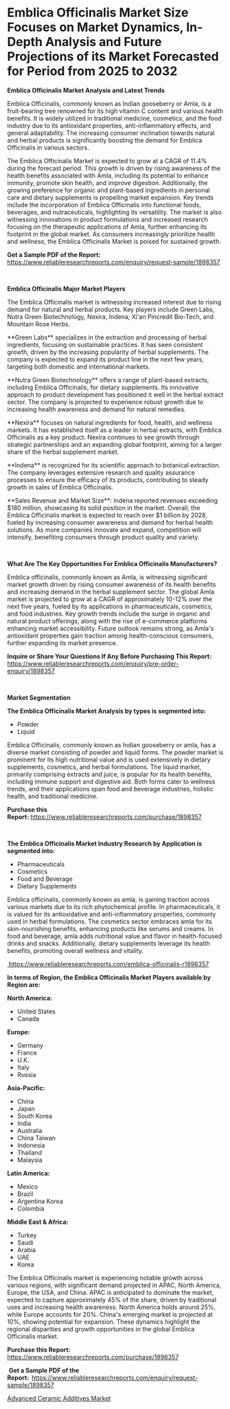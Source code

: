 <p><h1>Emblica Officinalis Market Size Focuses on Market Dynamics, In-Depth Analysis and Future Projections of its Market Forecasted for Period from 2025 to 2032</h1></p><p><strong>Emblica Officinalis Market Analysis and Latest Trends</strong></p>
<p><p>Emblica Officinalis, commonly known as Indian gooseberry or Amla, is a fruit-bearing tree renowned for its high vitamin C content and various health benefits. It is widely utilized in traditional medicine, cosmetics, and the food industry due to its antioxidant properties, anti-inflammatory effects, and general adaptability. The increasing consumer inclination towards natural and herbal products is significantly boosting the demand for Emblica Officinalis in various sectors.</p><p>The Emblica Officinalis Market is expected to grow at a CAGR of 11.4% during the forecast period. This growth is driven by rising awareness of the health benefits associated with Amla, including its potential to enhance immunity, promote skin health, and improve digestion. Additionally, the growing preference for organic and plant-based ingredients in personal care and dietary supplements is propelling market expansion. Key trends include the incorporation of Emblica Officinalis into functional foods, beverages, and nutraceuticals, highlighting its versatility. The market is also witnessing innovations in product formulations and increased research focusing on the therapeutic applications of Amla, further enhancing its footprint in the global market. As consumers increasingly prioritize health and wellness, the Emblica Officinalis Market is poised for sustained growth.</p></p>
<p><strong>Get a Sample PDF of the Report:&nbsp;</strong> <a href="https://www.reliableresearchreports.com/enquiry/request-sample/1898357?utm_campaign=2743&utm_medium=2&utm_source=Github&utm_content=ia&utm_term=30032025&utm_id=emblica-officinalis">https://www.reliableresearchreports.com/enquiry/request-sample/1898357</a></p>
<p>&nbsp;</p>
<p><strong>Emblica Officinalis Major Market Players</strong></p>
<p><p>The Emblica Officinalis market is witnessing increased interest due to rising demand for natural and herbal products. Key players include Green Labs, Nutra Green Biotechnology, Nexira, Indena, Xi'an Pincredit Bio-Tech, and Mountain Rose Herbs.</p><p>**Green Labs** specializes in the extraction and processing of herbal ingredients, focusing on sustainable practices. It has seen consistent growth, driven by the increasing popularity of herbal supplements. The company is expected to expand its product line in the next few years, targeting both domestic and international markets.</p><p>**Nutra Green Biotechnology** offers a range of plant-based extracts, including Emblica Officinalis, for dietary supplements. Its innovative approach to product development has positioned it well in the herbal extract sector. The company is projected to experience robust growth due to increasing health awareness and demand for natural remedies.</p><p>**Nexira** focuses on natural ingredients for food, health, and wellness markets. It has established itself as a leader in herbal extracts, with Emblica Officinalis as a key product. Nexira continues to see growth through strategic partnerships and an expanding global footprint, aiming for a larger share of the herbal supplement market.</p><p>**Indena** is recognized for its scientific approach to botanical extraction. The company leverages extensive research and quality assurance processes to ensure the efficacy of its products, contributing to steady growth in sales of Emblica Officinalis.</p><p>**Sales Revenue and Market Size**: Indena reported revenues exceeding $180 million, showcasing its solid position in the market. Overall, the Emblica Officinalis market is expected to reach over $1 billion by 2028, fueled by increasing consumer awareness and demand for herbal health solutions. As more companies innovate and expand, competition will intensify, benefiting consumers through product quality and variety.</p></p>
<p>&nbsp;</p>
<p><strong>What Are The Key Opportunities For Emblica Officinalis Manufacturers?</strong></p>
<p><p>Emblica officinalis, commonly known as Amla, is witnessing significant market growth driven by rising consumer awareness of its health benefits and increasing demand in the herbal supplement sector. The global Amla market is projected to grow at a CAGR of approximately 10-12% over the next five years, fueled by its applications in pharmaceuticals, cosmetics, and food industries. Key growth trends include the surge in organic and natural product offerings, along with the rise of e-commerce platforms enhancing market accessibility. Future outlook remains strong, as Amla's antioxidant properties gain traction among health-conscious consumers, further expanding its market presence.</p></p>
<p><strong>Inquire or Share Your Questions If Any Before Purchasing This Report:</strong> <a href="https://www.reliableresearchreports.com/enquiry/pre-order-enquiry/1898357?utm_campaign=2743&utm_medium=2&utm_source=Github&utm_content=ia&utm_term=30032025&utm_id=emblica-officinalis">https://www.reliableresearchreports.com/enquiry/pre-order-enquiry/1898357</a></p>
<p>&nbsp;</p>
<p><strong>Market Segmentation</strong></p>
<p><strong>The Emblica Officinalis Market Analysis by types is segmented into:</strong></p>
<p><ul><li>Powder</li><li>Liquid</li></ul></p>
<p><p>Emblica Officinalis, commonly known as Indian gooseberry or amla, has a diverse market consisting of powder and liquid forms. The powder market is prominent for its high nutritional value and is used extensively in dietary supplements, cosmetics, and herbal formulations. The liquid market, primarily comprising extracts and juice, is popular for its health benefits, including immune support and digestive aid. Both forms cater to wellness trends, and their applications span food and beverage industries, holistic health, and traditional medicine.</p></p>
<p><strong>Purchase this Report:&nbsp;</strong><a href="https://www.reliableresearchreports.com/purchase/1898357?utm_campaign=2743&utm_medium=2&utm_source=Github&utm_content=ia&utm_term=30032025&utm_id=emblica-officinalis">https://www.reliableresearchreports.com/purchase/1898357</a></p>
<p>&nbsp;</p>
<p><strong>The Emblica Officinalis Market Industry Research by Application is segmented into:</strong></p>
<p><ul><li>Pharmaceuticals</li><li>Cosmetics</li><li>Food and Beverage</li><li>Dietary Supplements</li></ul></p>
<p><p>Emblica officinalis, commonly known as amla, is gaining traction across various markets due to its rich phytochemical profile. In pharmaceuticals, it is valued for its antioxidative and anti-inflammatory properties, commonly used in herbal formulations. The cosmetics sector embraces amla for its skin-nourishing benefits, enhancing products like serums and creams. In food and beverage, amla adds nutritional value and flavor in health-focused drinks and snacks. Additionally, dietary supplements leverage its health benefits, promoting overall wellness and vitality.</p></p>
<p><a href="https://www.reliableresearchreports.com/emblica-officinalis-r1898357?utm_campaign=2743&utm_medium=2&utm_source=Github&utm_content=ia&utm_term=30032025&utm_id=emblica-officinalis">&nbsp;https://www.reliableresearchreports.com/emblica-officinalis-r1898357</a></p>
<p><strong>In terms of Region, the Emblica Officinalis Market Players available by Region are:</strong></p>
<p>
    <p> <strong> North America: </strong>
        <ul>
            <li>United States</li>
            <li>Canada</li>
        </ul>
        </p> 
    <p> <strong> Europe: </strong>
        <ul>
            <li>Germany</li>
            <li>France</li>
            <li>U.K.</li>
            <li>Italy</li>
            <li>Russia</li>
        </ul>
        </p> 
    <p> <strong> Asia-Pacific: </strong>
        <ul>
            <li>China</li>
            <li>Japan</li>
            <li>South Korea</li>
            <li>India</li>
            <li>Australia</li>
            <li>China Taiwan</li>
            <li>Indonesia</li>
            <li>Thailand</li>
            <li>Malaysia</li>
        </ul>
        </p> 
    <p> <strong> Latin America: </strong>
        <ul>
            <li>Mexico</li>
            <li>Brazil</li>
            <li>Argentina Korea</li>
            <li>Colombia</li>
        </ul>
        </p> 
    <p> <strong> Middle East & Africa: </strong>
        <ul>
            <li>Turkey</li>
            <li>Saudi</li>
            <li>Arabia</li>
            <li>UAE</li>
            <li>Korea</li>
        </ul>
    </p>
    </p>
<p><p>The Emblica Officinalis market is experiencing notable growth across various regions, with significant demand projected in APAC, North America, Europe, the USA, and China. APAC is anticipated to dominate the market, expected to capture approximately 45% of the share, driven by traditional uses and increasing health awareness. North America holds around 25%, while Europe accounts for 20%. China's emerging market is projected at 10%, showing potential for expansion. These dynamics highlight the regional disparities and growth opportunities in the global Emblica Officinalis market.</p></p>
<p><strong>Purchase this Report: </strong><a href="https://www.reliableresearchreports.com/purchase/1898357?utm_campaign=2743&utm_medium=2&utm_source=Github&utm_content=ia&utm_term=30032025&utm_id=emblica-officinalis">https://www.reliableresearchreports.com/purchase/1898357</a></p>
<p>&nbsp;<strong>Get a Sample PDF of the Report:&nbsp;&nbsp;</strong><a href="https://www.reliableresearchreports.com/enquiry/request-sample/1898357?utm_campaign=2743&utm_medium=2&utm_source=Github&utm_content=ia&utm_term=30032025&utm_id=emblica-officinalis">https://www.reliableresearchreports.com/enquiry/request-sample/1898357</a></p>
<p><strong></strong></p>
<p><p><a href="https://github.com/ccreola81/Market-Research-Report-List-1/blob/main/advanced-ceramic-additives-market.md?utm_campaign=2743&utm_medium=2&utm_source=Github&utm_content=ia&utm_term=30032025&utm_id=emblica-officinalis">Advanced Ceramic Additives Market</a></p></p>